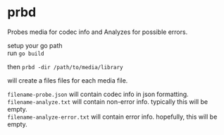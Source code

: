 # prbd
Probes media for codec info and Analyzes for possible errors.


setup your go path  
run `go build`

then `prbd -dir /path/to/media/library`

will create a files files for each media file.

`filename-probe.json` will contain codec info in json formatting.  
`filename-analyze.txt` will contain non-error info. typically this will be empty.  
`filename-analyze-error.txt` will contain error info. hopefully, this will be empty.
